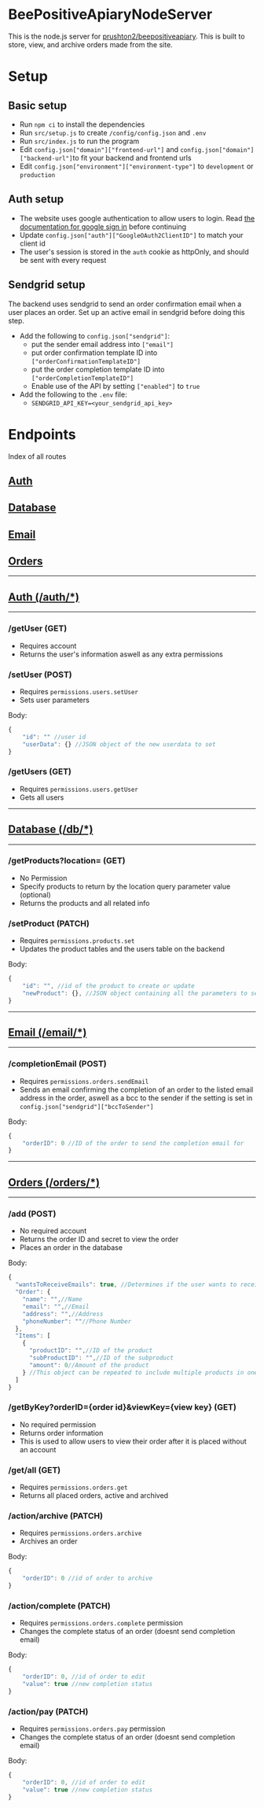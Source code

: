 # BeePositiveApiaryNodeServer

This is the node.js server for [prushton2/beepositiveapiary](https://github.com/prushton2/beepositiveapiary). This is built to store, view, and archive orders made from the site.<br>

# Setup

## Basic setup

* Run ```npm ci``` to install the dependencies
* Run ```src/setup.js``` to create ```/config/config.json``` and ```.env```
* Run ```src/index.js``` to run the program
* Edit ```config.json["domain"]["frontend-url"]``` and ```config.json["domain"]["backend-url"]```to fit your backend and frontend urls
* Edit ```config.json["environment"]["environment-type"]``` to ```development``` or ```production```

## Auth setup

* The website uses google authentication to allow users to login. Read [the documentation for google sign in](https://developers.google.com/identity/gsi/web/guides/migration#popup-mode_1) before continuing
* Update ```config.json["auth"]["GoogleOAuth2ClientID"]``` to match your client id
* The user's session is stored in the ```auth``` cookie as httpOnly, and should be sent with every request

## Sendgrid setup

The backend uses sendgrid to send an order confirmation email when a user places an order. Set up an active email in sendgrid before doing this step.

* Add the following to ```config.json["sendgrid"]```:
  * put the sender email address into ```["email"]```
  * put order confirmation template ID into ```["orderConfirmationTemplateID"]```
  * put the order completion template ID into ```["orderCompletionTemplateID"]```
  * Enable use of the API by setting ```["enabled"]``` to ```true```
* Add the following to the ```.env``` file:
  * ```SENDGRID_API_KEY=<your_sendgrid_api_key>```

# Endpoints
Index of all routes
## [Auth](#auth-auth)
## [Database](#database-db)
## [Email](#email-email)
## [Orders](#orders-orders)

---

## [Auth (/auth/*)](#endpoints)
---
### /getUser (GET)
- Requires account
- Returns the user's information aswell as any extra permissions
### /setUser (POST)
- Requires ```permissions.users.setUser```
- Sets user parameters

Body:
```javascript
{
	"id": "" //user id
	"userData": {} //JSON object of the new userdata to set
}
```

### /getUsers (GET)
- Requires ```permissions.users.getUser```
- Gets all users

---
## [Database (/db/*)](#endpoints)
---
### /getProducts?location= (GET)
- No Permission
- Specify products to return by the location query parameter value (optional)
- Returns the products and all related info
### /setProduct (PATCH)
- Requires ```permissions.products.set```
- Updates the product tables and the users table on the backend

Body:
```javascript
{
    "id": "", //id of the product to create or update
    "newProduct": {}, //JSON object containing all the parameters to set
}
```
---
## [Email (/email/*)](#endpoints)
---
### /completionEmail (POST)
- Requires ```permissions.orders.sendEmail```
- Sends an email confirming the completion of an order to the listed email address in the order, aswell as a bcc to the sender if the setting is set in ```config.json["sendgrid"]["bccToSender"]```

Body:
```javascript
{
    "orderID": 0 //ID of the order to send the completion email for
}
```
---
## [Orders (/orders/*)](#endpoints)
---
### /add (POST)
- No required account
- Returns the order ID and secret to view the order
- Places an order in the database

Body:
```javascript
{
  "wantsToReceiveEmails": true, //Determines if the user wants to receive emails (Order confirmation and order completion)
  "Order": {
    "name": "",//Name
    "email": "",//Email
    "address": "",//Address
    "phoneNumber": ""//Phone Number
  },
  "Items": [
    {
      "productID": "",//ID of the product
      "subProductID": "",//ID of the subproduct
      "amount": 0//Amount of the product
    } //This object can be repeated to include multiple products in one order
  ]
}
```

### /getByKey?orderID={order id}&viewKey={view key} (GET)
- No required permission
- Returns order information
- This is used to allow users to view their order after it is placed without an account

### /get/all (GET)
- Requires ```permissions.orders.get```
- Returns all placed orders, active and archived

### /action/archive (PATCH)
- Requires ```permissions.orders.archive```
- Archives an order

Body:
```javascript
{
    "orderID": 0 //id of order to archive
}
```

### /action/complete (PATCH)
- Requires ```permissions.orders.complete``` permission
- Changes the complete status of an order (doesnt send completion email)

Body:
```javascript
{
    "orderID": 0, //id of order to edit
    "value": true //new completion status
}
```

### /action/pay (PATCH)
- Requires ```permissions.orders.pay``` permission
- Changes the complete status of an order (doesnt send completion email)

Body:
```javascript
{
    "orderID": 0, //id of order to edit
    "value": true //new completion status
}
```